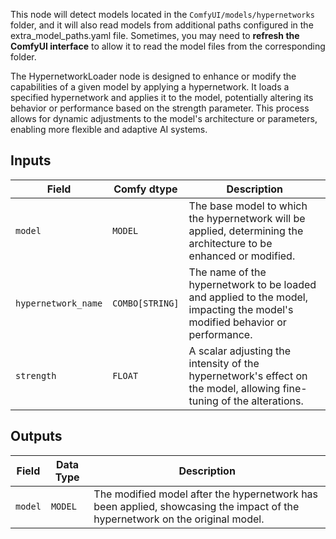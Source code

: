 This node will detect models located in the `ComfyUI/models/hypernetworks` folder, and it will also read models from additional paths configured in the extra_model_paths.yaml file. Sometimes, you may need to **refresh the ComfyUI interface** to allow it to read the model files from the corresponding folder.

The HypernetworkLoader node is designed to enhance or modify the capabilities of a given model by applying a hypernetwork. It loads a specified hypernetwork and applies it to the model, potentially altering its behavior or performance based on the strength parameter. This process allows for dynamic adjustments to the model's architecture or parameters, enabling more flexible and adaptive AI systems.

## Inputs

| Field                 | Comfy dtype       | Description                                                                                  |
|-----------------------|-------------------|----------------------------------------------------------------------------------------------|
| `model`               | `MODEL`           | The base model to which the hypernetwork will be applied, determining the architecture to be enhanced or modified. |
| `hypernetwork_name`  | `COMBO[STRING]`   | The name of the hypernetwork to be loaded and applied to the model, impacting the model's modified behavior or performance. |
| `strength`            | `FLOAT`           | A scalar adjusting the intensity of the hypernetwork's effect on the model, allowing fine-tuning of the alterations. |

## Outputs

| Field   | Data Type | Description                                                              |
|---------|-------------|--------------------------------------------------------------------------|
| `model` | `MODEL`     | The modified model after the hypernetwork has been applied, showcasing the impact of the hypernetwork on the original model. |
